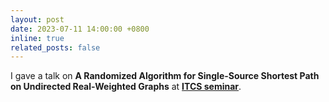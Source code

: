 ```yaml
---
layout: post
date: 2023-07-11 14:00:00 +0800
inline: true
related_posts: false
---
```


I gave a talk on <b>A Randomized Algorithm for Single-Source Shortest Path on Undirected Real-Weighted Graphs</b> at <a href="https://itcs.sufe.edu.cn/19/29/c10453a203049/page.htm"><b>ITCS seminar</b></a>.

